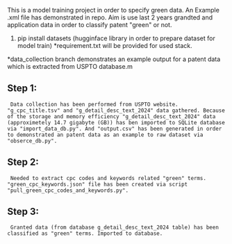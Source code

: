 This is a model training project in order to specify green data. An Example .xml file has demonstrated in repo. Aim is use last 2 years grandted and application data in order to classify patent "green" or not.

1. pip install datasets (hugginface library in order to prepare dataset for model train)
*requirement.txt will be provided for used stack.

*data_collection branch demonstrates an example output for a patent data which is extracted from USPTO database.m

## Step 1:
     Data collection has been performed from USPTO website. "g_cpc_title.tsv" and "g_detail_desc_text_2024" data gathered. Because of the storage and memory efficiency "g_detail_desc_text_2024" data (approximetely 14.7 gigabyte (GB)) has ben imported to SQLite database via "import_data_db.py". And "output.csv" has been generated in order to demonstrated an patent data as an example to raw dataset via "obserce_db.py".
## Step 2:
     Needed to extract cpc codes and keywords related "green" terms. "green_cpc_keywords.json" file has been created via script "pull_green_cpc_codes_and_keywords.py".
## Step 3:
     Granted data (from database g_detail_desc_text_2024 table) has been classified as "green" terms. Imported to database.
